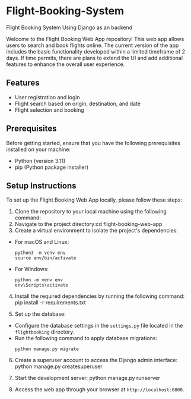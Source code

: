 # Flight-Booking-System
Flight Booking System Using Django as an backend

Welcome to the Flight Booking Web App repository! This web app allows users to search and book flights online. The current version of the app includes the basic functionality developed within a limited timeframe of 2 days. If time permits, there are plans to extend the UI and add additional features to enhance the overall user experience.

## Features
- User registration and login
- Flight search based on origin, destination, and date
- Flight selection and booking

## Prerequisites
Before getting started, ensure that you have the following prerequisites installed on your machine:
- Python (version 3.11)
- pip (Python package installer)

## Setup Instructions
To set up the Flight Booking Web App locally, please follow these steps:

1. Clone the repository to your local machine using the following command:
2. Navigate to the project directory:cd flight-booking-web-app
3. Create a virtual environment to isolate the project's dependencies:
- For macOS and Linux:
  ```
  python3 -m venv env
  source env/bin/activate
  ```
- For Windows:
  ```
  python -m venv env
  env\Scripts\activate
  ```

4. Install the required dependencies by running the following command:
pip install -r requirements.txt


5. Set up the database:
- Configure the database settings in the `settings.py` file located in the `flightbooking` directory.
- Run the following command to apply database migrations:
  ```
  python manage.py migrate
  ```

6. Create a superuser account to access the Django admin interface:
python manage.py createsuperuser

7. Start the development server:
python manage.py runserver
8. Access the web app through your browser at `http://localhost:8000`.
